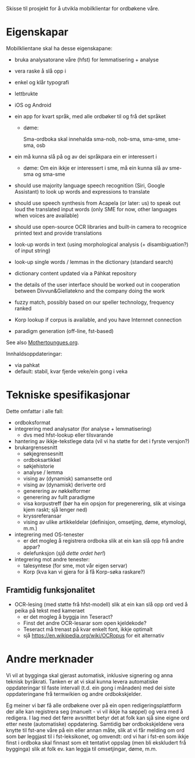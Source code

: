 Skisse til prosjekt for å utvikla mobilklientar for ordbøkene våre.

Eigenskapar
===========

Mobilklientane skal ha desse eigenskapane:

* bruka analysatorane våre (hfst) for lemmatisering + analyse
* vera raske å slå opp i
* enkel og klår typografi
* lettbrukte
* iOS og Android
* ein app for kvart språk, med alle ordbøker til og frå det språket
  * døme:

    Sma-ordboka skal innehalda sma-nob, nob-sma, sma-sme, sme-sma, osb
* ein må kunna slå på og av dei språkpara ein er interessert i
  * døme:
    Om ein ikkje er interessert i sme, må ein kunna slå av sme-sma og sma-sme


* should use majority language speech recognition (Siri, Google Assistant)
  to look up words and expressions to translate
* should use speech synthesis from Acapela (or later: us) to speak out loud
  the translated input words (only SME for now, other languages when voices are available)
* should use open-source OCR libraries and built-in camera to recognice
  printed text and provide translations
* look-up words in text (using morphological analysis (+ disambiguation?) of input string)
* look-up single words / lemmas in the dictionary (standard search)
* dictionary content updated via a Páhkat repository
* the details of the user interface should be worked out in cooperation
  between Divvun&Giellatekno and the company doing the work
* fuzzy match, possibly based on our speller technology, frequency ranked
* Korp lookup if corpus is available, and you have Internnet connection
* paradigm generation (off-line, fst-based)

See also [Mothertoungues.org](http://mothertongues.org/).

Innhaldsoppdateringar:
* via pahkat
* default: stabil, kvar fjerde veke/ein gong i veka

Tekniske spesifikasjonar
========================

Dette omfattar i alle fall:

* ordboksformat
* integrering med analysator (for analyse + lemmatisering)
  * dvs med hfst-lookup eller tilsvarande
* hantering av ikkje-tekstlege data (vil vi ha støtte for det i fyrste versjon?)
* brukargrensesnitt
  * søkjegrensesnitt
  * ordboksartikkel
  * søkjehistorie
  * analyse / lemma
  * vising av (dynamisk) samansette ord
  * vising av (dynamisk) deriverte ord
  * generering av nøkkelformer
  * generering av fullt paradigme
  * visa korpustreff (bør ha ein opsjon for pregenerering, slik at visinga kjem
    raskt; sjå lenger ned)
  * kryssreferansar
  * vising av ulike artikkeldelar (definisjon, omsetjing, døme, etymologi, m.m.)
* integrering med OS-tenester
  * er det mogleg å registrera ordboka slik at ein kan slå opp frå andre appar?
  * delefunksjon (_sjå dette ordet her!_)
* integrering mot andre tenester:
  * talesyntese (for sme, mot vår eigen servar)
  * Korp (kva kan vi gjera for å få Korp-søka raskare?)

Framtidig funksjonalitet
------------------------

* OCR-lesing (med støtte frå hfst-modell) slik at ein kan slå opp ord ved å
  peika på tekst med kameraet
  * er det mogleg å byggja inn Teseract?
  * Finst det andre OCR-lesarar som open kjeldekode?
  * Teseract må trenast på kvar enkelt font, ikkje optimalt
  * sjå <https://en.wikipedia.org/wiki/OCRopus> for eit alternativ

Andre merknader
===============

Vi vil at bygginga skal gjerast automatisk, inklusive signering og anna teknisk
byråkrati. Tanken er at vi skal kunna levera automatiske oppdateringar til faste
intervall (t.d. ein gong i månaden) med dei siste oppdateringane frå termwikien
og andre ordbokskjelder.

Eg meiner vi bør få alle ordbøkene over på ein open redigeringsplattform der
alle kan registrera seg (manuelt - vi vil ikkje ha søppel) og vera med å
redigera. I lag med det førre avsnittet betyr det at folk kan sjå sine eigne ord
etter neste (automatiske) oppdatering. Samtidig bør ordbokskjeldene vera knytte
til fst-ane våre på ein eller annan måte, slik at vi får melding om ord som bør
leggjast til i fst-leksikonet, og omvendt: ord vi har i fst-en som ikkje finst i
ordboka skal finnast som eit tentativt oppslag (men bli ekskludert frå bygginga)
slik at folk ev. kan leggja til omsetjingar, døme, m.m.
